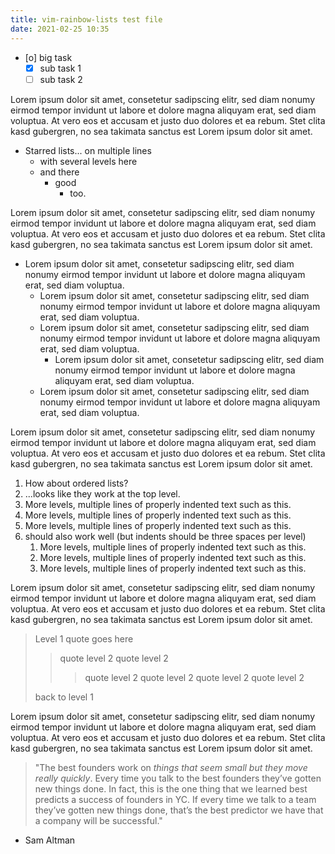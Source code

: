 ```yaml
---
title: vim-rainbow-lists test file
date: 2021-02-25 10:35
---
```


- [o] big task
  - [X] sub task 1
  - [ ] sub task 2

Lorem ipsum dolor sit amet, consetetur sadipscing elitr, sed diam nonumy eirmod
tempor invidunt ut labore et dolore magna aliquyam erat, sed diam voluptua. At
vero eos et accusam et justo duo dolores et ea rebum. Stet clita kasd
gubergren, no sea takimata sanctus est Lorem ipsum dolor sit amet.

* Starred lists...
  on multiple lines
  * with several levels here
  * and there
    * good
      * too.

Lorem ipsum dolor sit amet, consetetur sadipscing elitr, sed diam nonumy eirmod
tempor invidunt ut labore et dolore magna aliquyam erat, sed diam voluptua. At
vero eos et accusam et justo duo dolores et ea rebum. Stet clita kasd
gubergren, no sea takimata sanctus est Lorem ipsum dolor sit amet.

- Lorem ipsum dolor sit amet, consetetur sadipscing elitr, sed diam nonumy
  eirmod tempor invidunt ut labore et dolore magna aliquyam erat, sed diam
  voluptua.
  - Lorem ipsum dolor sit amet, consetetur sadipscing elitr, sed diam nonumy
    eirmod tempor invidunt ut labore et dolore magna aliquyam erat, sed diam
    voluptua.
  - Lorem ipsum dolor sit amet, consetetur sadipscing elitr, sed diam nonumy
    eirmod tempor invidunt ut labore et dolore magna aliquyam erat, sed diam
    voluptua.
    - Lorem ipsum dolor sit amet, consetetur sadipscing elitr, sed diam nonumy
      eirmod tempor invidunt ut labore et dolore magna aliquyam erat, sed diam
      voluptua.
  - Lorem ipsum dolor sit amet, consetetur sadipscing elitr, sed diam nonumy
    eirmod tempor invidunt ut labore et dolore magna aliquyam erat, sed diam
    voluptua.

Lorem ipsum dolor sit amet, consetetur sadipscing elitr, sed diam nonumy eirmod
tempor invidunt ut labore et dolore magna aliquyam erat, sed diam voluptua. At
vero eos et accusam et justo duo dolores et ea rebum. Stet clita kasd
gubergren, no sea takimata sanctus est Lorem ipsum dolor sit amet.

1. How about ordered lists?
2. ...looks like they work at the top level.
  1. More levels, multiple lines of properly indented text
     such as this.
  2. More levels, multiple lines of properly indented text
     such as this.
  3. More levels, multiple lines of properly indented text
     such as this.
3. should also work well (but indents should be three spaces per level)
   1. More levels, multiple lines of properly indented text
      such as this.
   2. More levels, multiple lines of properly indented text
      such as this.
   3. More levels, multiple lines of properly indented text
      such as this.

Lorem ipsum dolor sit amet, consetetur sadipscing elitr, sed diam nonumy eirmod
tempor invidunt ut labore et dolore magna aliquyam erat, sed diam voluptua. At
vero eos et accusam et justo duo dolores et ea rebum. Stet clita kasd
gubergren, no sea takimata sanctus est Lorem ipsum dolor sit amet.

> Level 1 quote
> goes here
> > quote level 2
> > quote level 2
> > > quote level 2
> > > quote level 2
> > quote level 2
> > quote level 2
>
> back to level 1

Lorem ipsum dolor sit amet, consetetur sadipscing elitr, sed diam nonumy eirmod
tempor invidunt ut labore et dolore magna aliquyam erat, sed diam voluptua. At
vero eos et accusam et justo duo dolores et ea rebum. Stet clita kasd
gubergren, no sea takimata sanctus est Lorem ipsum dolor sit amet.

> "The best founders work on *things that seem small but they move really
  quickly*. Every time you talk to the best founders they’ve gotten new things
  done. In fact, this is the one thing that we learned best predicts a success
  of founders in YC. If every time we talk to a team they’ve gotten new things
  done, that’s the best predictor we have that a company will be successful."
  - Sam Altman
